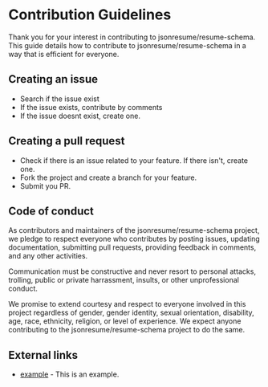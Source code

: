 # Contribution Guidelines

Thank you for your interest in contributing to jsonresume/resume-schema. This guide details how to contribute to jsonresume/resume-schema in a way that is efficient for everyone.

## Creating an issue

* Search if the issue exist
* If the issue exists, contribute by comments
* If the issue doesnt exist, create one.


## Creating a pull request

* Check if there is an issue related to your feature. If there isn't, create one.
* Fork the project and create a branch for your feature.
* Submit you PR.

## Code of conduct

As contributors and maintainers of the jsonresume/resume-schema project, we pledge to respect everyone who contributes by posting issues, updating documentation, submitting pull requests, providing feedback in comments, and any other activities.

Communication must be constructive and never resort to personal attacks, trolling, public or private harrassment, insults, or other unprofessional conduct.

We promise to extend courtesy and respect to everyone involved in this project regardless of gender, gender identity, sexual orientation, disability, age, race, ethnicity, religion, or level of experience. We expect anyone contributing to the jsonresume/resume-schema project to do the same.

## External links

- [example](http://example.com) - This is an example.
